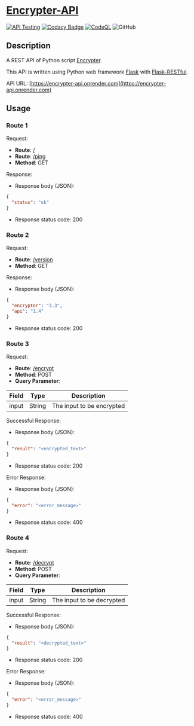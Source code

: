 # [Encrypter-API](https://encrypter-api.onrender.com/)

[![API Testing](https://github.com/li-shangru/Encrypter-API/actions/workflows/api_testing.yml/badge.svg)](https://github.com/li-shangru/Encrypter-API/actions/workflows/api_testing.yml)
[![Codacy Badge](https://app.codacy.com/project/badge/Grade/697abd5b80404d8e9e8acac31be528b1)](https://www.codacy.com/gh/li-shangru/Encrypter-API/dashboard?utm_source=github.com&amp;utm_medium=referral&amp;utm_content=li-shangru/Encrypter-API&amp;utm_campaign=Badge_Grade)
[![CodeQL](https://github.com/li-shangru/Encrypter-API/actions/workflows/codeql.yml/badge.svg)](https://github.com/li-shangru/Encrypter-API/actions/workflows/codeql.yml)
![GitHub](https://img.shields.io/github/license/li-shangru/Encrypter-API)

## Description

A REST API of Python script [Encrypter](https://github.com/li-shangru/Encrypter).

This API is written using Python web framework [Flask](https://flask.palletsprojects.com/en/1.1.x/)
with [Flask-RESTful](https://flask-restful.readthedocs.io/en/latest/).

API URL: [https://encrypter-api.onrender.com](https://encrypter-api.onrender.com)

## Usage

### Route 1

Request:

* **Route**: [/](https://encrypter-api.onrender.com/)
* **Route**: [/ping](https://encrypter-api.onrender.com/ping)
* **Method**: GET

Response:

* Response body (JSON):

```json
{
  "status": "ok"
}
```

* Response status code: 200

### Route 2

Request:

* **Route**: [/version](https://encrypter-api.onrender.com/version)
* **Method**: GET

Response:

* Response body (JSON):

```json
{
  "encrypter": "3.3",
  "api": "1.4"
}
```

* Response status code: 200

### Route 3

Request:

* **Route**: [/encrypt](https://encrypter-api.onrender.com/encrypt)
* **Method**: POST
* **Query Parameter**:

| **Field** | **Type** | **Description** |
| --------- | -------- | --------------- |
|   input   |  String  | The input to be encrypted |

Successful Response:

* Response body (JSON):

```json
{
  "result": "<encrypted_text>"
}
```

* Response status code: 200

Error Response:

* Response body (JSON):

```json
{
  "error": "<error_message>"
}
```

* Response status code: 400

### Route 4

Request:

* **Route**: [/decrypt](https://encrypter-api.onrender.com/decrypt)
* **Method**: POST
* **Query Parameter**:

| **Field** | **Type** | **Description** |
| --------- | -------- | --------------- |
|   input   |  String  | The input to be decrypted |

Successful Response:

* Response body (JSON):

```json
{
  "result": "<decrypted_text>"
}
```

* Response status code: 200

Error Response:

* Response body (JSON):

```json
{
  "error": "<error_message>"
}
```

* Response status code: 400
